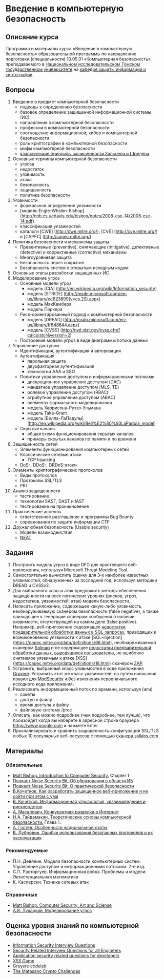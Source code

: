 # Введение в компьютерную безопасность

## Описание курса

Программа и материалы курса «Введение в компьютерную безопасность»
образовательной программы по направлению подготовки (специальности)
10.05.01 «Компьютерная безопасность», преподаваемого в [Национальном исследовательском Томском государственном университете](http://www.tsu.ru) на [кафедре защиты информации и киптографии](http://isc.tsu.ru)

## Вопросы

1. Введение в предмет компьютерной безопасности
    * подходы к определению безопасности
    * базовое определение защищенной информационной системы (ИС)
    * направления в компьютерной безопасности
    * профессии в компьютерной безопасности
    * соотношение информационной, кибер и компьютерной безопасности
    * роль криптографии в компьютерной безопасности
    * мифы компьютерной безопасности
    * [классические принципы защищенности Зальцера и Шредера](http://www.cs.virginia.edu/~evans/cs551/saltzer/)
1. Основные термины компьютерной безопасности
    * угроза
    * недостаток
    * уязвимость
    * атака
    * безопасность
    * защищенность
    * политика безопасности
1. Уязвимости
    * формальное определение уязвимости
    * [модель Engle-Whalen-Bishop] (http://nob.cs.ucdavis.edu/bishop/notes/2008-cse-14/2008-cse-14.pdf)
    * классификация уязвимостей
    * каталоги [CWE] (http://cwe.mitre.org/), [CVE] (http://cve.mitre.org/) и [CAPEC] (http://capec.mitre.org/) 
1. Политика безопасности и механизмы защиты
    * Превентивные (preventive), смягчающие (mitigative), детективные (detective) и коррективные (corrective) механизмы
    * Многоуровневая защита
    * Безопасность через сокрытие 
    * Безопасность систем с открытым исходным кодом
1. Основные этапы разработки защищенных ИС 
1. Моделирование угроз
    * Основные модели угроз 
        * модель [CIA] (http://en.wikipedia.org/wiki/Information_security)
        * модель [STRIDE] (http://msdn.microsoft.com/en-us/library/ee823899(v=cs.20).aspx)
        * модель МакКамбера
        * модель Паркера
   * Риск-ориентированный подход к компьютерной безопасности
        * модель [DREAD] (http://msdn.microsoft.com/en-us/library/ff648644.aspx)
        * модель [CVSS] (http://nvd.nist.gov/cvss.cfm?calculator&version=2)
    * Построение модели угроз в виде диаграммы потока данных
1. Управление доступом
    * Идентификация, аутентификация и авторизация
    * Аутентификация
        * парольная защита
        * двухфакторная аутентификация
        * технологии AAA и SSO
    * Политики управление доступом и информационными потоками
        * дискреционное управление доступом (DAC)
        * мандатное управление доступом (MLS, TE)
        * ролевое управление доступом (RBAC)
        * атрибутное управление доступом (ABAC)
        * элементы формального моделирования
        * модель Харрисона-Руззо-Ульмана
        * модель Take-Grant
        * модель [Белла-ЛаПадулы] (http://en.wikipedia.org/wiki/Bell%E2%80%93LaPadula_model)
    * Скрытые каналы
      * общая схема функционирования скрытых каналов
      * примеры скрытых каналов по памяти и по времени
1. Защищенность сетей
    * Элементы функционирования компьютерных сетей
    * Классические сетевые атаки
      * TCP hijacking
    * [DoS-](http://en.wikipedia.org/wiki/Denial-of-service_attack), [DDoS-](http://www.cisco.com/web/about/security/intelligence/guide_ddos_defense.html), [DRDoS-](http://blog.cloudflare.com/deep-inside-a-dns-amplification-ddos-attack/)атаки
1. Элементы криптографических протоколов
    * Виды протоколов 
    * Протоколы SSL/TLS
    * PKI
1. Анализ защищенности
    * тестирование
    * технологии SAST, DAST и IAST
    * тестирование на проникновение
1. Практические аспекты
    * ответственное разглашение и программы Bug Bounty
    * соревнования по защите информации CTF
1. Дружелюбная безопасность (Usable security)
   * Модели взаимодействия
   * [NEAT](http://blogs.msdn.com/b/sdl/archive/2011/05/04/adding-usable-security-to-the-sdl.aspx)
   
## Задания
1. Построить модель угроз в виде DFD для простейшего веб-приложения, используя Microsoft Threat Modeling Tool.
1. Самостоятельно вычислить оценку для 3-х наиболее известных уязвимостей, обнаруженных за последний год, используя методики DREAD и CVSSv2.
1. Для выбранного класса атак предложить методы обеспечения защищенности на всех логических уровнях (рисков, угроз, недостатков, уязвимостей, атак) модели безопасности.
1. Написать приложение, содержащее какую-либо уязвимость, необнаруживаемую сканером безопасности (false negative), а также приводящее к генерации сканером сообщения о наличии уязвимости, отсутствующей на самом деле (false positive). Например, веб-приложение содержащее [недостатки предварительной обработки данных в SQL-запросах](http://cwe.mitre.org/data/definitions/89.html), приводящих к возниконовению уязвимости к атаке [SQL-injection] (https://capec.mitre.org/data/definitions/66.html), необнаруживаемой сканером [Sqlmap](http://sqlmap.org/) и не содержащее [недостатки предварительной обработки данных, выводящихся пользователю](http://cwe.mitre.org/data/definitions/79.html), но ошибочно считаемое уязвимым к атаке [XSS] (https://capec.mitre.org/data/definitions/18.html) сканером [ZAP](https://code.google.com/p/zaproxy/).
1. Устранить, выбранный класс уязвимостей в коде приложения [Gruyere](https://google-gruyere.appspot.com/). Устранить этот же класс уязвимостей, но путем написания правил для [ModSecurity](https://www.modsecurity.org/) и без изменения первоначального исходного кода приложения.
1. Реализовать информационный поток по времени, используя (или)
    * сокеты
    * доступ к файлу
    * время доступа к файлу
    * файловую систему /proc
1. Описать, как можно подробнее (чем подробнее, тем лучше), что произойдет когда вы наберете в адресной строке браузера https://www.google.com и нажмете Enter.
1. Проанализировать и сравнить защищенность конфигураций SSL/TLS любых 10 популярных веб-ресурсов с помощью [сканера ssllabs.com](http://www.ssllabs.com)

## Материалы

### Обязательные
* [Matt Bishop. Introduction to Computer Security.](http://nob.cs.ucdavis.edu/book/book-intro/) Chapter 1 
* [Подкаст Noise Security Bit. Об образовании в области ИБ](http://noisebit.podster.fm/6)
* [Подкаст Noise Security Bit. О практической безопасности](http://noisebit.podster.fm/3)
* [В.Кочетков. Как разработать защищенное веб-приложение и не сойти при этом с ума](http://my.webinar.ru/record/140584/)
* [В. Кочетков. Информационная угрозология, уязвимоведение и рисководство](http://habrahabr.ru/post/129386/)
* [А. Масалович. Конкурентная разведка в Интернет](http://www.youtube.com/watch?v=HcwASJCk16k)
* [Н.А. Гайдамакин. Теоретические основы компьютерной безопасности.](http://elar.urfu.ru/bitstream/10995/1778/5/1335332_schoolbook.pdf) Глава 1.
* [А. Гостев. Особенности национальной охоты](https://www.youtube.com/watch?v=Canud1V4Fww)
* [В. Дубровин. Ошибки использования безопасных протоколов и их эксплуатация](http://live.digitaloctober.ru/embed/2996#time1400752650)

### Рекомендуемые
* П.Н. Девянин. Модели безопасности компьютерных систем. Управление доступом и информационными потоками. 2-е изд.
* С.П. Расторгуев. Информационная война. Проблемы и модели. Экзистенциальная математика
* К. Касперски. Техника сетевых атак

### Справочные
* [Matt Bishop. Computer Security: Art and Sciense](http://nob.cs.ucdavis.edu/book/book-aands/)
* [А.В. Лукацкий. Моделирование угроз](http://www.slideshare.net/lukatsky/ss-13257562)

## Оценка уровня знаний по компьютерной безопасности
* [Information Security Interview Questions](http://danielmiessler.com/study/infosec_interview_questions/)
* [Security Related Interview Questions for all Engineers](https://www.netmeister.org/blog/security-questions.html)
* [Application security related questions for developers](https://teamquiz.aspectsecurity.com)
* [XSS Game](https://xss-game.appspot.com/)
* [Gruyere codelab](https://google-gruyere.appspot.com/)
* [The Matasano Crypto Challenges](http://cryptopals.com/)
